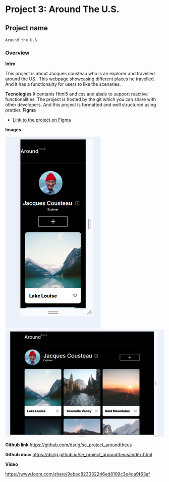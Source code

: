 # Project 3: Around The U.S.
## Project name
    Around the U.S.
### Overview  
  
**Intro**
  
This project is about Jacques cousteau who is an explorer and travelled around the US.. This webpage showcasing different places he travelled.
And it has a functionality for users to like the scenaries.

 **Tecnologies** 
 It contanis Html5 and css and abale to support reactive functionalities. The project is hosted by the git which you can share with other developers. And this project is formatted and well structured using prettier.
**Figma** 
* [Link to the project on Figma](https://www.figma.com/file/ii4xxsJ0ghevUOcssTlHZv/Sprint-3%3A-Around-the-US?node-id=0%3A1)  
  
**Images**  
  
![mobile design](image.png)  ![desktop design](image-1.png)
  
**Github link**
https://github.com/dsrlg/se_project_aroundtheus

**Github docs**
https://dsrlg.github.io/se_project_aroundtheus/index.html

**Video**

https://www.loom.com/share/9ebec823332246ed8109c3e4ca9f63af